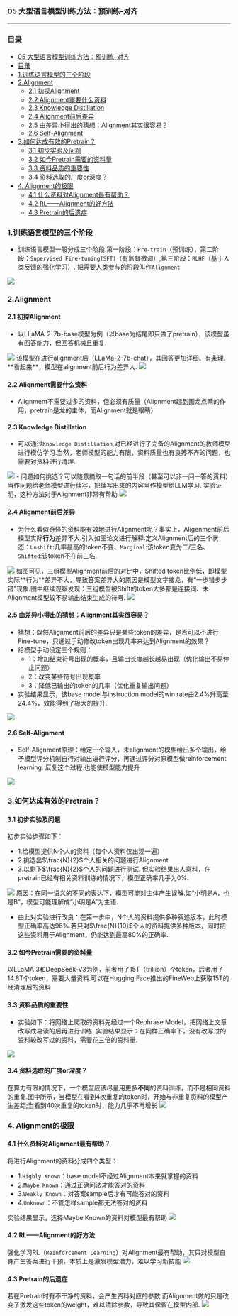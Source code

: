 ### 05 大型语言模型训练方法：预训练-对齐
***
### 目录
- [05 大型语言模型训练方法：预训练-对齐](#05-大型语言模型训练方法预训练-对齐)
- [目录](#目录)
- [1.训练语言模型的三个阶段](#1训练语言模型的三个阶段)
- [2.Alignment](#2alignment)
  - [2.1 初探Alignment](#21-初探alignment)
  - [2.2 Alignment需要什么资料](#22-alignment需要什么资料)
  - [2.3 Knowledge Distillation](#23-knowledge-distillation)
  - [2.4 Alignment前后差异](#24-alignment前后差异)
  - [2.5 由差异小得出的猜想：Alignment其实很容易？](#25-由差异小得出的猜想alignment其实很容易)
  - [2.6 Self-Alignment](#26-self-alignment)
- [3.如何达成有效的Pretrain？](#3如何达成有效的pretrain)
  - [3.1 初步实验及问题](#31-初步实验及问题)
  - [3.2 如今Pretrain需要的资料量](#32-如今pretrain需要的资料量)
  - [3.3 资料品质的重要性](#33-资料品质的重要性)
  - [3.4 资料选取的广度or深度？](#34-资料选取的广度or深度)
- [4. Alignment的极限](#4-alignment的极限)
  - [4.1 什么资料对Alignment最有帮助？](#41-什么资料对alignment最有帮助)
  - [4.2 RL——Alignment的好方法](#42-rlalignment的好方法)
  - [4.3 Pretrain的后遗症](#43-pretrain的后遗症)
### 1.训练语言模型的三个阶段
- 训练语言模型一般分成三个阶段.第一阶段：`Pre-train`（预训练），第二阶段：`Supervised Fine-tuning(SFT)`（有监督微调）,第三阶段：`RLHF`（基于人类反馈的强化学习）. 把需要人类参与的阶段叫作`Alignment`
<img src="https://i-blog.csdnimg.cn/direct/dbeaf04f3d7947b1b12402a42d02549a.png">

### 2.Alignment
#### 2.1 初探Alignment
- 以LLaMA-2-7b-base模型为例（以base为结尾即只做了pretrain），该模型虽有回答能力，但回答机械且重复.
<img src="https://i-blog.csdnimg.cn/direct/dfa06324c2ee4a59adc1045f5c5db284.png">
  该模型在进行alignment后（LLaMa-2-7b-chat），其回答更加详细、有条理. **看起来**，模型在alignment前后行为差异大.
<img src="https://i-blog.csdnimg.cn/direct/71a634de0a604608ae901c5ed49703fb.png">

#### 2.2 Alignment需要什么资料
- Alignment不需要过多的资料，但必须有质量（Alignment起到画龙点睛的作用，pretrain是龙的主体，而Alignment就是眼睛）
#### 2.3 Knowledge Distillation
- 可以通过`Knowledge Distillation`,对已经进行了完备的Alignment的教师模型进行模仿学习.当然，老师模型的能力有限，资料质量也有良莠不齐的问题，也需要对资料进行清理.
<img src="https://i-blog.csdnimg.cn/direct/f00f5083ff8b44a79d2f1c560362150f.png">
- 问题如何挑选？可以随意摘取一句话的前半段（甚至可以非一问一答的资料）当作问题给老师模型进行续写，把续写出来的内容当作模型给LLM学习. 实验证明，这种方法对于Alignment非常有帮助
<img src="https://i-blog.csdnimg.cn/direct/2a7604c59d42442495599f33dd41024b.png">

#### 2.4 Alignment前后差异
- 为什么看似奇怪的资料能有效地进行Alignment呢？事实上，Aligenment前后模型实际**行为**差异不大.引入如图论文进行解释.定义Alignment后的三个状态：`Unshift`:几率最高的token不变、`Marginal`:该token变为二/三名、`Shifted`:该token不在前三名.
<img src="https://i-blog.csdnimg.cn/direct/c92c118e6c514981b4e8f8923cb917e1.png">
如图可见，三组模型Alignment前后的对比中，Shifted token比例低，即模型实际**行为**差异不大，导致答案差异大的原因是模型文字接龙，有“一步错步步错”现象.图中继续观察发现：三组模型被Shift的token大多都是连接词、未Alignment模型较不易输出结束生成的符号.
<img src="https://i-blog.csdnimg.cn/direct/57ad453f0dbe42ab8326131e57c778ee.png">

#### 2.5 由差异小得出的猜想：Alignment其实很容易？
- 猜想：既然Alignment前后的差异只是某些token的差异，是否可以不进行Fine-tune，只通过手动修改token出现几率来达到Alignment的效果？
- 给模型手动设定三个规则：
    - 1：增加结束符号出现的概率，且输出长度越长越易出现（优化输出不易停止问题）
    - 2：改变某些符号出现概率
    - 3：降低已输出的token的几率（优化重复输出问题）
- 实验结果显示，该base model与instruction model的win rate由2.4%升高至24.4%，效能得到了极大的提升.
<img src="https://i-blog.csdnimg.cn/direct/e2b1ace04d0043538ddc4935189f4ba2.png">

#### 2.6 Self-Alignment
- Self-Alignment原理：给定一个输入，未alignment的模型给出多个输出，给予模型评分机制自行对输出进行评分，再通过评分对原模型做reinforcement learning. 反复这个过程.也能使模型能力提升
<img src="https://i-blog.csdnimg.cn/direct/fcc305747910446197d12b63fe6418af.png">

### 3.如何达成有效的Pretrain？
#### 3.1 初步实验及问题
初步实验步骤如下：
   - 1.给模型提供N个人的资料（每个人资料仅出现一遍）
   - 2.挑选出$\frac{N}{2}$个人相关的问题进行Alignment
   - 3.以剩下$\frac{N}{2}$个人的问题进行测试.
但实验结果出人意料，在pretrain已经有相关资料训练的情况下，模型正确率几乎为0%.
<img src="https://i-blog.csdnimg.cn/direct/a2ae7942b1fd4ebf888e2f007650907d.png">
原因：在同一语义的不同的表达下，模型可能对主体产生误解.如“小明是A，也是B”，模型可能理解成“小明是A”为主语.

- 由此对实验进行改良：在第一步中，N个人的资料提供多种叙述版本，此时模型正确率高达96%.若只对$\frac{N}{10}$个人的资料提供多种版本，同时把这些资料用于Alignment，仍能达到最高80%的正确率.
  
#### 3.2 如今Pretrain需要的资料量
以LLaMA 3和DeepSeek-V3为例，前者用了15T（trillion）个token，后者用了14.8T个token，需要大量资料.可以在Hugging Face推出的FineWeb上获取15T的经清理后的资料
#### 3.3 资料品质的重要性
- 实验如下：将网络上爬取的资料先经过一个Rephrase Model，把网络上文章改写成易读的后再进行训练. 实验结果显示：在同样正确率下，没有改写过的资料较改写过的资料，需要花三倍的资料量.
<img src="https://i-blog.csdnimg.cn/direct/3b50753a936f4c07a84065c005606119.png">

#### 3.4 资料选取的广度or深度？
在算力有限的情况下，一个模型应该尽量用更多**不同**的资料训练，而不是相同资料的重复.图中所示，当模型在看到4次重复的token时，开始与非重复资料的模型产生差距;当看到40次重复的token时，能力几乎不再增长
<img src="https://i-blog.csdnimg.cn/direct/5a205e0a7f8546b983145002c6698f5f.png">

### 4. Alignment的极限
#### 4.1 什么资料对Alignment最有帮助？
将进行Alignment的资料分成四个类型：
  - 1.`Highly Known`：base model不经过Alignment本来就掌握的资料
  - 2.`Maybe Known`：通过正确问法才能答对的资料
  - 3.`Weakly Known`：对答案sample后才有可能答对的资料
  - 4.`Unknown`：不管怎样sample都无法答对的资料  

实验结果显示，选择Maybe Known的资料对模型最有帮助
<img src="https://i-blog.csdnimg.cn/direct/d31c63156fc547c9a07c376344236dad.png">

#### 4.2 RL——Alignment的好方法
强化学习RL（`Reinforcement Learning`）对Alignment最有帮助，其只对模型自身产生答案进行干预，本质上是激发模型潜力，难以学习新技能
<img src="https://i-blog.csdnimg.cn/direct/dc35adff1d6149e9a383cd7e6bd8ca56.png">

#### 4.3 Pretrain的后遗症
若在Pretrain时有不干净的资料，会产生资料对应的参数.而Alignment做的只是改变了激发这些token的weight，难以清除参数，导致其保留在模型内部.
<img src="https://i-blog.csdnimg.cn/direct/801b1ed3faf9458cba04829a07efee30.png">